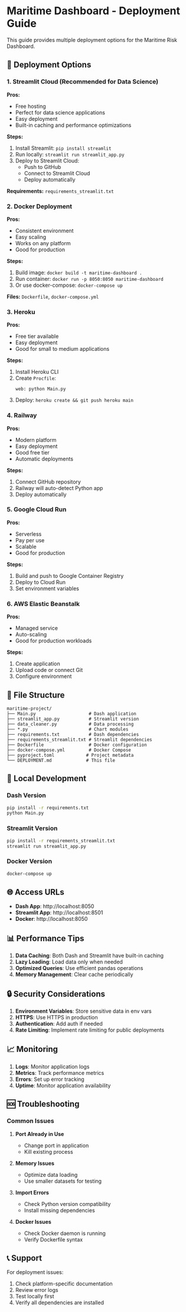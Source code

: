 # Maritime Dashboard - Deployment Guide

This guide provides multiple deployment options for the Maritime Risk Dashboard.

## 🚀 Deployment Options

### 1. Streamlit Cloud (Recommended for Data Science)

**Pros:**
- Free hosting
- Perfect for data science applications
- Easy deployment
- Built-in caching and performance optimizations

**Steps:**
1. Install Streamlit: `pip install streamlit`
2. Run locally: `streamlit run streamlit_app.py`
3. Deploy to Streamlit Cloud:
   - Push to GitHub
   - Connect to Streamlit Cloud
   - Deploy automatically

**Requirements:** `requirements_streamlit.txt`

### 2. Docker Deployment

**Pros:**
- Consistent environment
- Easy scaling
- Works on any platform
- Good for production

**Steps:**
1. Build image: `docker build -t maritime-dashboard .`
2. Run container: `docker run -p 8050:8050 maritime-dashboard`
3. Or use docker-compose: `docker-compose up`

**Files:** `Dockerfile`, `docker-compose.yml`

### 3. Heroku

**Pros:**
- Free tier available
- Easy deployment
- Good for small to medium applications

**Steps:**
1. Install Heroku CLI
2. Create `Procfile`:
   ```
   web: python Main.py
   ```
3. Deploy: `heroku create && git push heroku main`

### 4. Railway

**Pros:**
- Modern platform
- Easy deployment
- Good free tier
- Automatic deployments

**Steps:**
1. Connect GitHub repository
2. Railway will auto-detect Python app
3. Deploy automatically

### 5. Google Cloud Run

**Pros:**
- Serverless
- Pay per use
- Scalable
- Good for production

**Steps:**
1. Build and push to Google Container Registry
2. Deploy to Cloud Run
3. Set environment variables

### 6. AWS Elastic Beanstalk

**Pros:**
- Managed service
- Auto-scaling
- Good for production workloads

**Steps:**
1. Create application
2. Upload code or connect Git
3. Configure environment

## 📁 File Structure

```
maritime-project/
├── Main.py                    # Dash application
├── streamlit_app.py           # Streamlit version
├── data_cleaner.py            # Data processing
├── *.py                       # Chart modules
├── requirements.txt           # Dash dependencies
├── requirements_streamlit.txt # Streamlit dependencies
├── Dockerfile                 # Docker configuration
├── docker-compose.yml         # Docker Compose
├── pyproject.toml            # Project metadata
└── DEPLOYMENT.md             # This file
```

## 🔧 Local Development

### Dash Version
```bash
pip install -r requirements.txt
python Main.py
```

### Streamlit Version
```bash
pip install -r requirements_streamlit.txt
streamlit run streamlit_app.py
```

### Docker Version
```bash
docker-compose up
```

## 🌐 Access URLs

- **Dash App**: http://localhost:8050
- **Streamlit App**: http://localhost:8501
- **Docker**: http://localhost:8050

## 📊 Performance Tips

1. **Data Caching**: Both Dash and Streamlit have built-in caching
2. **Lazy Loading**: Load data only when needed
3. **Optimized Queries**: Use efficient pandas operations
4. **Memory Management**: Clear cache periodically

## 🔒 Security Considerations

1. **Environment Variables**: Store sensitive data in env vars
2. **HTTPS**: Use HTTPS in production
3. **Authentication**: Add auth if needed
4. **Rate Limiting**: Implement rate limiting for public deployments

## 📈 Monitoring

1. **Logs**: Monitor application logs
2. **Metrics**: Track performance metrics
3. **Errors**: Set up error tracking
4. **Uptime**: Monitor application availability

## 🆘 Troubleshooting

### Common Issues

1. **Port Already in Use**
   - Change port in application
   - Kill existing process

2. **Memory Issues**
   - Optimize data loading
   - Use smaller datasets for testing

3. **Import Errors**
   - Check Python version compatibility
   - Install missing dependencies

4. **Docker Issues**
   - Check Docker daemon is running
   - Verify Dockerfile syntax

## 📞 Support

For deployment issues:
1. Check platform-specific documentation
2. Review error logs
3. Test locally first
4. Verify all dependencies are installed
